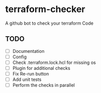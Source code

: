 # terraform-checker

A github bot to check your terraform Code

## TODO

- [ ] Documentation
- [ ] Config
- [ ] Check .terraform.lock.hcl for missing os
- [ ] Plugin for additional checks
- [ ] Fix Re-run button
- [ ] Add unit tests
- [ ] Perform the checks in parallel
